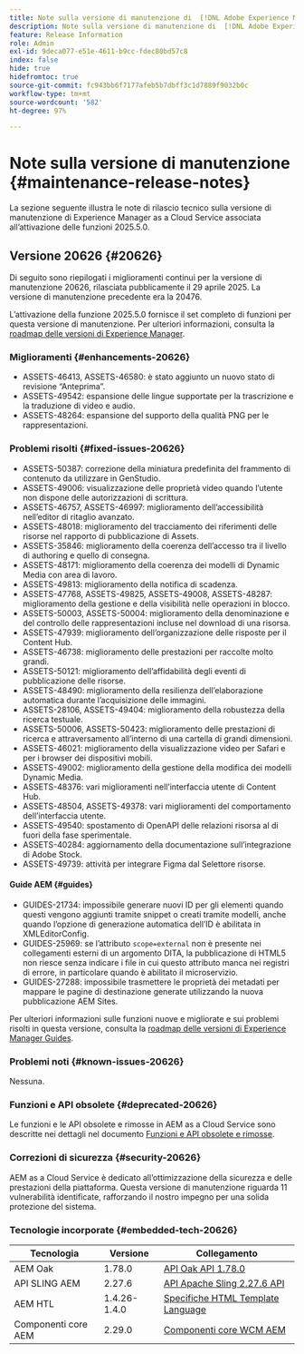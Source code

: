 ```yaml
---
title: Note sulla versione di manutenzione di  [!DNL Adobe Experience Manager] as a Cloud Service associato all’attivazione delle funzioni 2025.5.0.
description: Note sulla versione di manutenzione di  [!DNL Adobe Experience Manager] as a Cloud Service associato all’attivazione delle funzioni 2025.5.0.
feature: Release Information
role: Admin
exl-id: 9deca077-e51e-4611-b9cc-fdec80bd57c8
index: false
hide: true
hidefromtoc: true
source-git-commit: fc943bb6f7177afeb5b7dbff3c1d7889f9032b0c
workflow-type: tm+mt
source-wordcount: '582'
ht-degree: 97%

---
```


# Note sulla versione di manutenzione {#maintenance-release-notes}

La sezione seguente illustra le note di rilascio tecnico sulla versione di manutenzione di Experience Manager as a Cloud Service associata all’attivazione delle funzioni 2025.5.0.

## Versione 20626 {#20626}

Di seguito sono riepilogati i miglioramenti continui per la versione di manutenzione 20626, rilasciata pubblicamente il 29 aprile 2025. La versione di manutenzione precedente era la 20476.

L’attivazione della funzione 2025.5.0 fornisce il set completo di funzioni per questa versione di manutenzione. Per ulteriori informazioni, consulta la [roadmap delle versioni di Experience Manager](https://experienceleague.adobe.com/it/docs/experience-manager-release-information/aem-release-updates/update-releases-roadmap).

### Miglioramenti {#enhancements-20626}

* ASSETS-46413, ASSETS-46580: è stato aggiunto un nuovo stato di revisione “Anteprima”.
* ASSETS-49542: espansione delle lingue supportate per la trascrizione e la traduzione di video e audio.
* ASSETS-48264: espansione del supporto della qualità PNG per le rappresentazioni.

### Problemi risolti {#fixed-issues-20626}

* ASSETS-50387: correzione della miniatura predefinita del frammento di contenuto da utilizzare in GenStudio.
* ASSETS-49006: visualizzazione delle proprietà video quando l’utente non dispone delle autorizzazioni di scrittura.
* ASSETS-46757, ASSETS-46997: miglioramento dell’accessibilità nell’editor di ritaglio avanzato.
* ASSETS-48018: miglioramento del tracciamento dei riferimenti delle risorse nel rapporto di pubblicazione di Assets.
* ASSETS-35846: miglioramento della coerenza dell’accesso tra il livello di authoring e quello di consegna.
* ASSETS-48171: miglioramento della coerenza dei modelli di Dynamic Media con area di lavoro.
* ASSETS-49813: miglioramento della notifica di scadenza.
* ASSETS-47768, ASSETS-49825, ASSETS-49008, ASSETS-48287: miglioramento della gestione e della visibilità nelle operazioni in blocco.
* ASSETS-50003, ASSETS-50004: miglioramento della denominazione e del controllo delle rappresentazioni incluse nel download di una risorsa.
* ASSETS-47939: miglioramento dell’organizzazione delle risposte per il Content Hub.
* ASSETS-46738: miglioramento delle prestazioni per raccolte molto grandi.
* ASSETS-50121: miglioramento dell’affidabilità degli eventi di pubblicazione delle risorse.
* ASSETS-48490: miglioramento della resilienza dell’elaborazione automatica durante l’acquisizione delle immagini.
* ASSETS-28106, ASSETS-49404: miglioramento della robustezza della ricerca testuale.
* ASSETS-50006, ASSETS-50423: miglioramento delle prestazioni di ricerca e attraversamento all’interno di una cartella di grandi dimensioni.
* ASSETS-46021: miglioramento della visualizzazione video per Safari e per i browser dei dispositivi mobili.
* ASSETS-49002: miglioramento della gestione della modifica dei modelli Dynamic Media.
* ASSETS-48376: vari miglioramenti nell’interfaccia utente di Content Hub.
* ASSETS-48504, ASSETS-49378: vari miglioramenti del comportamento dell’interfaccia utente.
* ASSETS-49540: spostamento di OpenAPI delle relazioni risorsa al di fuori della fase sperimentale.
* ASSETS-40284: aggiornamento della documentazione sull’integrazione di Adobe Stock.
* ASSETS-49739: attività per integrare Figma dal Selettore risorse.

#### Guide AEM {#guides}

* GUIDES-21734: impossibile generare nuovi ID per gli elementi quando questi vengono aggiunti tramite snippet o creati tramite modelli, anche quando l’opzione di generazione automatica dell’ID è abilitata in XMLEditorConfig.
* GUIDES-25969: se l’attributo `scope=external` non è presente nei collegamenti esterni di un argomento DITA, la pubblicazione di HTML5 non riesce senza indicare i file in cui questo attributo manca nei registri di errore, in particolare quando è abilitato il microservizio.
* GUIDES-27288: impossibile trasmettere le proprietà dei metadati per mappare le pagine di destinazione generate utilizzando la nuova pubblicazione AEM Sites.

Per ulteriori informazioni sulle funzioni nuove e migliorate e sui problemi risolti in questa versione, consulta la [roadmap delle versioni di Experience Manager Guides](https://experienceleague.adobe.com/it/docs/experience-manager-guides/using/release-info/aem-guides-releases-roadmap).

### Problemi noti {#known-issues-20626}

Nessuna.

### Funzioni e API obsolete {#deprecated-20626}

Le funzioni e le API obsolete e rimosse in AEM as a Cloud Service sono descritte nei dettagli nel documento [Funzioni e API obsolete e rimosse](/help/release-notes/deprecated-removed-features.md).

### Correzioni di sicurezza {#security-20626}

AEM as a Cloud Service è dedicato all’ottimizzazione della sicurezza e delle prestazioni della piattaforma. Questa versione di manutenzione riguarda 11 vulnerabilità identificate, rafforzando il nostro impegno per una solida protezione del sistema.

### Tecnologie incorporate {#embedded-tech-20626}

| Tecnologia | Versione | Collegamento |
|---|---|---|
| AEM Oak | 1.78.0 | [API Oak API 1.78.0](https://www.javadoc.io/doc/org.apache.jackrabbit/oak-api/1.78.0/index.html) |
| API SLING AEM | 2.27.6 | [API Apache Sling 2.27.6 API](https://www.javadoc.io/doc/org.apache.sling/org.apache.sling.api/latest/index.html) |
| AEM HTL | 1.4.26-1.4.0 | [Specifiche HTML Template Language](https://github.com/adobe/htl-spec) |
| Componenti core AEM | 2.29.0 | [Componenti core WCM AEM](https://github.com/adobe/aem-core-wcm-components) |

